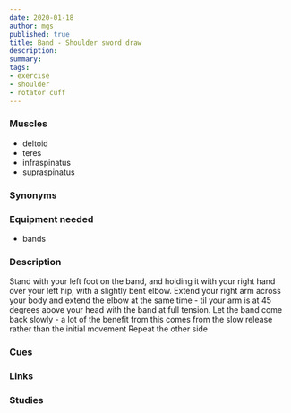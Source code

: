 ```yaml
---
date: 2020-01-18
author: mgs
published: true
title: Band - Shoulder sword draw
description: 
summary: 
tags: 
- exercise
- shoulder
- rotator cuff
---
```

### Muscles
-	deltoid
-	teres
-	infraspinatus
-	supraspinatus
### Synonyms
### Equipment needed
- bands
### Description
Stand with your left foot on the band, and holding it with your right hand over your left hip, with a slightly bent elbow. Extend your right arm across your body and extend the elbow at the same time - til your arm is at 45 degrees above your head with the band at full tension. Let the band come back slowly - a lot of the benefit from this comes from the slow release rather than the initial movement
Repeat the other side
### Cues
### Links
### Studies
<!--stackedit_data:
eyJoaXN0b3J5IjpbLTE5NTk5MDIyMjFdfQ==
-->